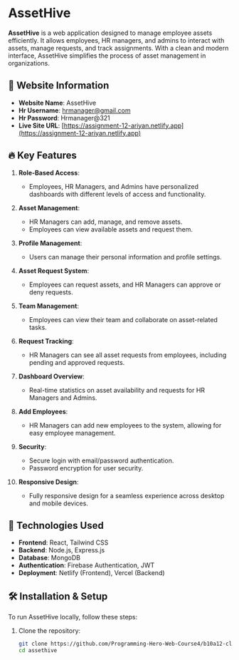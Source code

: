 # AssetHive

**AssetHive** is a web application designed to manage employee assets efficiently. It allows employees, HR managers, and admins to interact with assets, manage requests, and track assignments. With a clean and modern interface, AssetHive simplifies the process of asset management in organizations.


## 📝 Website Information

- **Website Name**: AssetHive
- **Hr Username**: hrmanager@gmail.com
- **Hr Password**: Hrmanager@321
- **Live Site URL**: [https://assignment-12-ariyan.netlify.app](https://assignment-12-ariyan.netlify.app) 

## 🔥 Key Features
1. **Role-Based Access**:
   - Employees, HR Managers, and Admins have personalized dashboards with different levels of access and functionality.

2. **Asset Management**:
   - HR Managers can add, manage, and remove assets.
   - Employees can view available assets and request them.

3. **Profile Management**:
   - Users can manage their personal information and profile settings.

4. **Asset Request System**:
   - Employees can request assets, and HR Managers can approve or deny requests.

5. **Team Management**:
   - Employees can view their team and collaborate on asset-related tasks.

6. **Request Tracking**:
   - HR Managers can see all asset requests from employees, including pending and approved requests.

7. **Dashboard Overview**:
   - Real-time statistics on asset availability and requests for HR Managers and Admins.

8. **Add Employees**:
   - HR Managers can add new employees to the system, allowing for easy employee management.

9. **Security**:
   - Secure login with email/password authentication.
   - Password encryption for user security.

10. **Responsive Design**:
    - Fully responsive design for a seamless experience across desktop and mobile devices.



## 🚀 Technologies Used

- **Frontend**: React, Tailwind CSS
- **Backend**: Node.js, Express.js
- **Database**: MongoDB
- **Authentication**: Firebase Authentication, JWT
- **Deployment**: Netlify (Frontend), Vercel (Backend)

## 🛠️ Installation & Setup

To run AssetHive locally, follow these steps:

1. Clone the repository:
   ```bash
   git clone https://github.com/Programming-Hero-Web-Course4/b10a12-client-side-ariyan-321.git
   cd assethive
